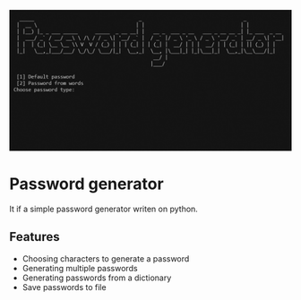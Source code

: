 ![Banner](https://raw.githubusercontent.com/Ninnjah/password-generator/master/assets/banner.jpg)
# Password generator
It if a simple password generator writen on python.
## Features
- Choosing characters to generate a password
- Generating multiple passwords
- Generating passwords from a dictionary
- Save passwords to file
